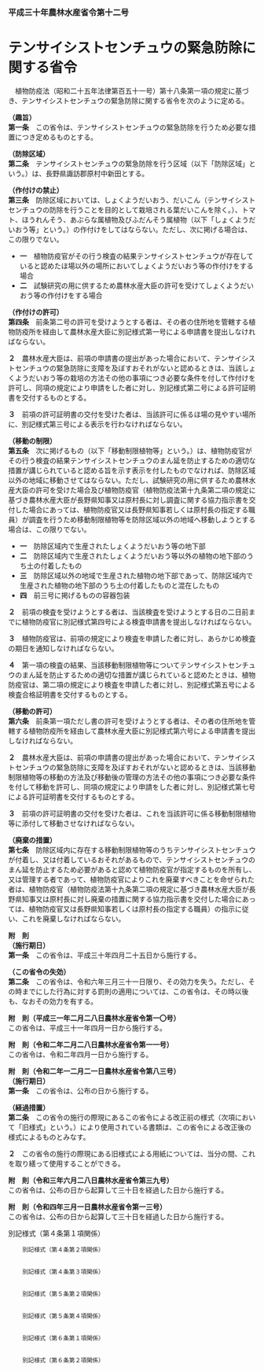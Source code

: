 ### 平成三十年農林水産省令第十二号  
# テンサイシストセンチュウの緊急防除に関する省令  
　植物防疫法（昭和二十五年法律第百五十一号）第十八条第一項の規定に基づき、テンサイシストセンチュウの緊急防除に関する省令を次のように定める。  
  
**（趣旨）**  
**第一条**　この省令は、テンサイシストセンチュウの緊急防除を行うため必要な措置につき定めるものとする。  
  
**（防除区域）**  
**第二条**　テンサイシストセンチュウの緊急防除を行う区域（以下「防除区域」という。）は、長野県諏訪郡原村中新田とする。  
  
**（作付けの禁止）**  
**第三条**　防除区域においては、しょくようだいおう、だいこん（テンサイシストセンチュウの防除を行うことを目的として栽培される葉だいこんを除く。）、トマト、ほうれんそう、あぶらな属植物及びふだんそう属植物（以下「しょくようだいおう等」という。）の作付けをしてはならない。ただし、次に掲げる場合は、この限りでない。  
* **一**　植物防疫官がその行う検査の結果テンサイシストセンチュウが存在していると認めたほ場以外の場所においてしょくようだいおう等の作付けをする場合  
* **二**　試験研究の用に供するため農林水産大臣の許可を受けてしょくようだいおう等の作付けをする場合  
  
**（作付けの許可）**  
**第四条**　前条第二号の許可を受けようとする者は、その者の住所地を管轄する植物防疫所を経由して農林水産大臣に別記様式第一号による申請書を提出しなければならない。  
  
**２**　農林水産大臣は、前項の申請書の提出があった場合において、テンサイシストセンチュウの緊急防除に支障を及ぼすおそれがないと認めるときは、当該しょくようだいおう等の栽培の方法その他の事項につき必要な条件を付して作付けを許可し、同項の規定により申請をした者に対し、別記様式第二号による許可証明書を交付するものとする。  
  
**３**　前項の許可証明書の交付を受けた者は、当該許可に係るほ場の見やすい場所に、別記様式第三号による表示を行わなければならない。  
  
**（移動の制限）**  
**第五条**　次に掲げるもの（以下「移動制限植物等」という。）は、植物防疫官がその行う検査の結果テンサイシストセンチュウのまん延を防止するための適切な措置が講じられていると認める旨を示す表示を付したものでなければ、防除区域以外の地域に移動させてはならない。ただし、試験研究の用に供するため農林水産大臣の許可を受けた場合及び植物防疫官（植物防疫法第十九条第二項の規定に基づき農林水産大臣が長野県知事又は原村長に対し調査に関する協力指示書を交付した場合にあっては、植物防疫官又は長野県知事若しくは原村長の指定する職員）が調査を行うため移動制限植物等を防除区域以外の地域へ移動しようとする場合は、この限りでない。  
* **一**　防除区域内で生産されたしょくようだいおう等の地下部  
* **二**　防除区域内で生産されたしょくようだいおう等以外の植物の地下部のうち土の付着したもの  
* **三**　防除区域以外の地域で生産された植物の地下部であって、防除区域内で生産された植物の地下部のうち土の付着したものと混在したもの  
* **四**　前三号に掲げるものの容器包装  
  
**２**　前項の検査を受けようとする者は、当該検査を受けようとする日の二日前までに植物防疫官に別記様式第四号による検査申請書を提出しなければならない。  
  
**３**　植物防疫官は、前項の規定により検査を申請した者に対し、あらかじめ検査の期日を通知しなければならない。  
  
**４**　第一項の検査の結果、当該移動制限植物等についてテンサイシストセンチュウのまん延を防止するための適切な措置が講じられていると認めたときは、植物防疫官は、第二項の規定により検査を申請した者に対し、別記様式第五号による検査合格証明書を交付するものとする。  
  
**（移動の許可）**  
**第六条**　前条第一項ただし書の許可を受けようとする者は、その者の住所地を管轄する植物防疫所を経由して農林水産大臣に別記様式第六号による申請書を提出しなければならない。  
  
**２**　農林水産大臣は、前項の申請書の提出があった場合において、テンサイシストセンチュウの緊急防除に支障を及ぼすおそれがないと認めるときは、当該移動制限植物等の移動の方法及び移動後の管理の方法その他の事項につき必要な条件を付して移動を許可し、同項の規定により申請をした者に対し、別記様式第七号による許可証明書を交付するものとする。  
  
**３**　前項の許可証明書の交付を受けた者は、これを当該許可に係る移動制限植物等に添付して移動させなければならない。  
  
**（廃棄の措置）**  
**第七条**　防除区域内に存在する移動制限植物等のうちテンサイシストセンチュウが付着し、又は付着しているおそれがあるもので、テンサイシストセンチュウのまん延を防止するため必要があると認めて植物防疫官が指定するものを所有し、又は管理する者であって、植物防疫官によりこれを廃棄すべきことを命ぜられた者は、植物防疫官（植物防疫法第十九条第二項の規定に基づき農林水産大臣が長野県知事又は原村長に対し廃棄の措置に関する協力指示書を交付した場合にあっては、植物防疫官又は長野県知事若しくは原村長の指定する職員）の指示に従い、これを廃棄しなければならない。  
  
**附　則**  
**（施行期日）**  
**第一条**　この省令は、平成三十年四月二十五日から施行する。  
  
**（この省令の失効）**  
**第二条**　この省令は、令和六年三月三十一日限り、その効力を失う。ただし、その時までにした行為に対する罰則の適用については、この省令は、その時以後も、なおその効力を有する。  
  
**附　則（平成三一年二月二八日農林水産省令第一〇号）**  
この省令は、平成三十一年四月一日から施行する。  
  
**附　則（令和二年二月二八日農林水産省令第一一号）**  
この省令は、令和二年四月一日から施行する。  
  
**附　則（令和二年一二月二一日農林水産省令第八三号）**  
**（施行期日）**  
**第一条**　この省令は、公布の日から施行する。  
  
**（経過措置）**  
**第二条**　この省令の施行の際現にあるこの省令による改正前の様式（次項において「旧様式」という。）により使用されている書類は、この省令による改正後の様式によるものとみなす。  
  
**２**　この省令の施行の際現にある旧様式による用紙については、当分の間、これを取り繕って使用することができる。  
  
**附　則（令和三年六月二八日農林水産省令第三九号）**  
この省令は、公布の日から起算して三十日を経過した日から施行する。  
  
**附　則（令和四年三月一日農林水産省令第一三号）**  
この省令は、公布の日から起算して三十日を経過した日から施行する。  
  
別記様式（第４条第１項関係）  

          
        別記様式（第４条第２項関係）  

          
        別記様式（第４条第３項関係）  

          
        別記様式（第５条第２項関係）  

          
        別記様式（第５条第４項関係）  

          
        別記様式（第６条第１項関係）  

          
        別記様式（第６条第２項関係）  

          
        